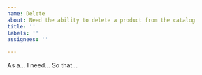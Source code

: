 ```yaml
---
name: Delete
about: Need the ability to delete a product from the catalog
title: ''
labels: ''
assignees: ''

---
```


As a... 
I need... 
So that...
